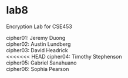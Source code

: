 # lab8
Encryption Lab for CSE453

<p>
cipher01: Jeremy Duong<br>
cipher02: Austin Lundberg<br>
cipher03: David Headrick<br>
<<<<<<< HEAD
cipher04: Timothy Stephenson<br>
cipher05: Gabriel Sanahuano<br>
cipher06: Sophia Pearson<br>
</p>
